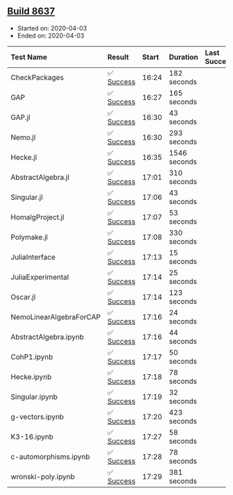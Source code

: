 ## [Build 8637](https://oscarci.mathematik.uni-kl.de/job/oscar/8637/)

* Started on: 2020-04-03
* Ended on: 2020-04-03

| Test Name    | Result | Start | Duration | Last Success | First Failure |
|:-------------|:-------|:------|:---------|:-------------|:--------------|
| CheckPackages | ✅ [Success](https://oscarci.mathematik.uni-kl.de/job/oscar/8637/artifact/logs/build-8637/CheckPackages.log) | 16:24 | 182 seconds |  |  |
| GAP | ✅ [Success](https://oscarci.mathematik.uni-kl.de/job/oscar/8637/artifact/logs/build-8637/GAP.log) | 16:27 | 165 seconds |  |  |
| GAP.jl | ✅ [Success](https://oscarci.mathematik.uni-kl.de/job/oscar/8637/artifact/logs/build-8637/GAP.jl.log) | 16:30 | 43 seconds |  |  |
| Nemo.jl | ✅ [Success](https://oscarci.mathematik.uni-kl.de/job/oscar/8637/artifact/logs/build-8637/Nemo.jl.log) | 16:30 | 293 seconds |  |  |
| Hecke.jl | ✅ [Success](https://oscarci.mathematik.uni-kl.de/job/oscar/8637/artifact/logs/build-8637/Hecke.jl.log) | 16:35 | 1546 seconds |  |  |
| AbstractAlgebra.jl | ✅ [Success](https://oscarci.mathematik.uni-kl.de/job/oscar/8637/artifact/logs/build-8637/AbstractAlgebra.jl.log) | 17:01 | 310 seconds |  |  |
| Singular.jl | ✅ [Success](https://oscarci.mathematik.uni-kl.de/job/oscar/8637/artifact/logs/build-8637/Singular.jl.log) | 17:06 | 43 seconds |  |  |
| HomalgProject.jl | ✅ [Success](https://oscarci.mathematik.uni-kl.de/job/oscar/8637/artifact/logs/build-8637/HomalgProject.jl.log) | 17:07 | 53 seconds |  |  |
| Polymake.jl | ✅ [Success](https://oscarci.mathematik.uni-kl.de/job/oscar/8637/artifact/logs/build-8637/Polymake.jl.log) | 17:08 | 330 seconds |  |  |
| JuliaInterface | ✅ [Success](https://oscarci.mathematik.uni-kl.de/job/oscar/8637/artifact/logs/build-8637/JuliaInterface.log) | 17:13 | 15 seconds |  |  |
| JuliaExperimental | ✅ [Success](https://oscarci.mathematik.uni-kl.de/job/oscar/8637/artifact/logs/build-8637/JuliaExperimental.log) | 17:14 | 25 seconds |  |  |
| Oscar.jl | ✅ [Success](https://oscarci.mathematik.uni-kl.de/job/oscar/8637/artifact/logs/build-8637/Oscar.jl.log) | 17:14 | 123 seconds |  |  |
| NemoLinearAlgebraForCAP | ✅ [Success](https://oscarci.mathematik.uni-kl.de/job/oscar/8637/artifact/logs/build-8637/NemoLinearAlgebraForCAP.log) | 17:16 | 24 seconds |  |  |
| AbstractAlgebra.ipynb | ✅ [Success](https://oscarci.mathematik.uni-kl.de/job/oscar/8637/artifact/logs/build-8637/AbstractAlgebra.ipynb.log) | 17:16 | 44 seconds |  |  |
| CohP1.ipynb | ✅ [Success](https://oscarci.mathematik.uni-kl.de/job/oscar/8637/artifact/logs/build-8637/CohP1.ipynb.log) | 17:17 | 50 seconds |  |  |
| Hecke.ipynb | ✅ [Success](https://oscarci.mathematik.uni-kl.de/job/oscar/8637/artifact/logs/build-8637/Hecke.ipynb.log) | 17:18 | 78 seconds |  |  |
| Singular.ipynb | ✅ [Success](https://oscarci.mathematik.uni-kl.de/job/oscar/8637/artifact/logs/build-8637/Singular.ipynb.log) | 17:19 | 32 seconds |  |  |
| g-vectors.ipynb | ✅ [Success](https://oscarci.mathematik.uni-kl.de/job/oscar/8637/artifact/logs/build-8637/g-vectors.ipynb.log) | 17:20 | 423 seconds |  |  |
| K3-16.ipynb | ✅ [Success](https://oscarci.mathematik.uni-kl.de/job/oscar/8637/artifact/logs/build-8637/K3-16.ipynb.log) | 17:27 | 58 seconds |  |  |
| c-automorphisms.ipynb | ✅ [Success](https://oscarci.mathematik.uni-kl.de/job/oscar/8637/artifact/logs/build-8637/c-automorphisms.ipynb.log) | 17:28 | 78 seconds |  |  |
| wronski-poly.ipynb | ✅ [Success](https://oscarci.mathematik.uni-kl.de/job/oscar/8637/artifact/logs/build-8637/wronski-poly.ipynb.log) | 17:29 | 381 seconds |  |  |
